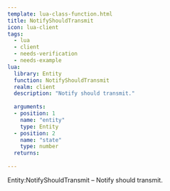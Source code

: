 ```yaml
---
template: lua-class-function.html
title: NotifyShouldTransmit
icon: lua-client
tags:
  - lua
  - client
  - needs-verification
  - needs-example
lua:
  library: Entity
  function: NotifyShouldTransmit
  realm: client
  description: "Notify should transmit."
  
  arguments:
  - position: 1
    name: "entity"
    type: Entity
  - position: 2
    name: "state"
    type: number
  returns:
    
---
```


<div class="lua__search__keywords">
Entity:NotifyShouldTransmit &#x2013; Notify should transmit.
</div>
